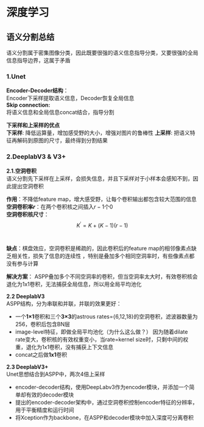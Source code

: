 # 深度学习

## 语义分割总结  

语义分割属于密集图像分类，因此既要很强的语义信息指导分类，又要很强的全局信息指导边界，这属于矛盾

### 1.Unet

**Encoder-Decoder结构**：  
Encoder下采样提取语义信息，Decoder恢复全局信息  
**Skip connection:**  
将语义信息和全局信息concat结合，指导分割

**下采样和上采样的优点**  
**下采样**: 降低运算量，增加感受野的大小，增强对图片的鲁棒性
**上采样**: 把语义特征再解码到原图的尺寸，最终得到分割结果

### 2.DeeplabV3 & V3+

**2.1.空洞卷积**  
语义分割先下采样在上采样，会损失信息，并且下采样对于小样本会感知不到，因此提出空洞卷积  

**作用**：不降低feature map，增大感受野，让每个卷积输出都包含较大范围的信息  
**空洞卷积率$r$**：在两个卷积核之间插入$r-1$个0  
**空洞卷积核尺寸**：  
$$
K^{'} = K + (K-1)(r-1)
$$　

**缺点**：棋盘效应，空洞卷积是稀疏的，因此卷积后的feature map的相邻像素点缺乏相关性，损失了信息的连续性 ，特别是叠加多个相同空洞率时，有些像素点都没有参与计算　　

**解决方案**： ASPP叠加多个不同空洞率的卷积，但当空洞率太大时，有效卷积核会退化为1x1卷积，无法捕获全局信息，所以用全局平均池化

**2.2 DeeplabV3**  
ASPP结构，分为串联和并联，并联的效果更好：

- 一个**1×1**卷积和三个**3×3**的astrous rates={6,12,18}的空洞卷积，滤波器数量为256，卷积后包含BN层
- image-level特征，即做全局平均池化（为什么这么做？）
    因为随着dilate rate变大，卷积核的有效权重变小，当rate=kernel size时，只剩中间的权重，退化为1x1卷积，没有捕获上下文信息
- concat之后做**1x1**卷积

**2.3 DeeplabV3+**  
Unet思想结合到ASPP中，两次4倍上采样

- encoder-decoder结构，使用DeepLabv3作为encoder模块，并添加一个简单却有效的decoder模块
- 提出的encoder-decoder架构中，通过空洞卷积控制encoder特征的分辨率，用于平衡精度和运行时间
- 将Xception作为backbone，在ASPP和decoder模块中加入深度可分离卷积

